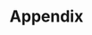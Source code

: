 ---
title: "Appendix"
weight: 4
type: docs
description: >
  FAQ, credits, acknowledgements and future plans..
---